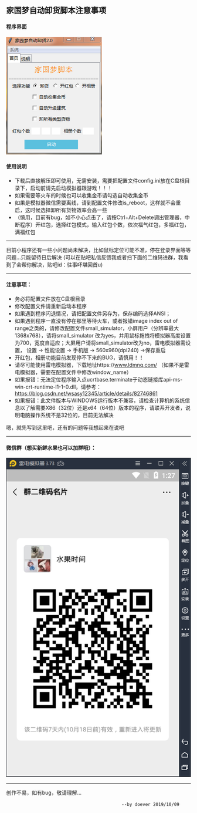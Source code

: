 ## 家国梦自动卸货脚本注意事项
#### 程序界面
![code_img](../ui.png)
#### 使用说明
 * 下载后直接解压即可使用，无需安装，需要把配置文件config.ini放在C盘根目录下，启动前请先启动模拟器跟游戏！！！
 * 如果需要等火车的时候也可以收集金币请勾选自动收集金币
 * 如果是模拟器微信需要离线，请到配置文件修改is_reboot，这样就不会重启，这时候选择卸所有货物效率会高一些
 * （慎用，目前有bug，如不小心点击了，请按Ctrl+Alt+Delete调出管理器，中断程序）开红包，选择红包模式，输入红包个数，依次福气红包，多福红包，满福红包

***
目前小程序还有一些小问题尚未解决，比如鼠标定位可能不准，停在登录界面等等问题...只能留待日后解决
(可以在贴吧私信反馈我或者扫下面的二维码进群，我看到了会帮你解决，贴吧id：往事吥堪回首u)
***
#### 注意事项：
 * 务必将配置文件放在C盘根目录
 * 修改配置文件请重新启动本程序
 * 如果遇到程序闪退情况，请把配置文件另存为，保存编码选择ANSI；
 * 如果遇到程序一直没有停在那里等待火车，或者报错image index out of range之类的，请修改配置文件small_simulator，小屏用户（分辨率最大1368x768），请将small_simulator
改为yes，并用鼠标拖拽将模拟器高度设置为700，宽度自适应；大屏用户请将small_simulator改为no，雷电模拟器需设置，  设置 -> 性能设置 -> 手机版 -> 560x960(dpi240) ->保存重启
 * 开红包，相册功能目前发现停不下来的BUG，请慎用！！
 * 请尽可能使用雷电模拟器，下载地址https://www.ldmnq.com/ （如果不是雷电模拟器，需要在配置文件中修改window_name）
 * 如果报错：无法定位程序输入点ucrtbase.terminate于动态链接库api-ms-win-crt-runtime-l1-1-0.dll，请参考：https://blog.csdn.net/wsasy12345/article/details/82746861
 * 如果报错：此文件版本与WINDOWS运行版本不兼容，请检查计算机的系统信息以了解需要X86（32位）还是x64（64位）版本的程序，请联系开发者，说明电脑操作系统不是32位的，目前无法解决


嗯，就先写到这里吧，还有的问题等我想起来在说吧
***
#### 微信群（想买新鲜水果也可以加群哦）：
![code_img](../vx.png)
***
创作不易，如有bug，敬请理解...

                                                --by doever 2019/10/09